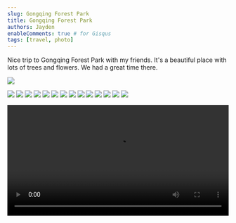 ```yaml
---
slug: Gongqing Forest Park
title: Gongqing Forest Park
authors: Jayden
enableComments: true # for Gisqus
tags: [travel, photo]
---
```


Nice trip to Gongqing Forest Park with my friends. It's a beautiful place with lots of trees and flowers. We had a great time there.

![](assets/20230415-DSC04214.jpg)
<!--truncate-->

![](assets/20230415-DSC04266.jpg)
![](assets/20230415-DSC04267.jpg)
![](assets/20230415-DSC04269.jpg)
![](assets/20230415-DSC04275.jpg)
![](assets/20230415-DSC04217.jpg)
![](assets/20230415-DSC04285.jpg)
![](assets/20230415-DSC04295.jpg)
![](assets/20230415-DSC04297.jpg)
![](assets/20230415-DSC04299.jpg)
![](assets/20230415-DSC04302.jpg)
![](assets/20230415-DSC04303.jpg)
![](assets/20230415-DSC04379.jpg)
![](assets/20230415-DSC04402.jpg)
![](assets/20230415-DSC04406.jpg)


<video width="100%" controls src="/video/drone.mov"></video>